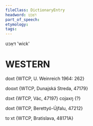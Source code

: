 ```yaml
---
fileClass: DictionaryEntry
headword: דאָכט
part_of_speech: 
etymology: 
tags: 
---
```

דאָכט
'wick'

WESTERN
========

doxt {WTCP, U. Weinreich 1964: 262}

doαxt {WTCP, Dunajská Streda, 47179}

dɔxt {WTCP, Vác, 47197}
cojəxŋ {?}

doxt {WTCP, Berettyó-Újfalu, 47212}

toˑxt {WTCP, Bratislava, 48171A}